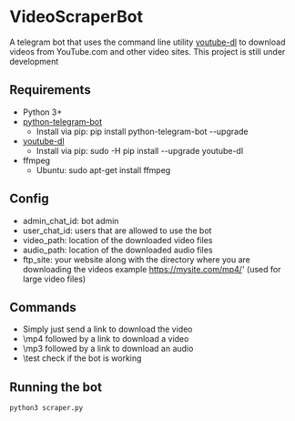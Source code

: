 # VideoScraperBot
A telegram bot that uses the command line utility [youtube-dl](https://github.com/rg3/youtube-dl/) to download videos from YouTube.com and other video sites.
This project is still under development

## Requirements 
* Python 3+
* [python-telegram-bot](https://github.com/python-telegram-bot/python-telegram-bot)
  * Install via pip: pip install python-telegram-bot --upgrade
* [youtube-dl](https://github.com/rg3/youtube-dl/)
  * Install via pip: sudo -H pip install --upgrade youtube-dl
* ffmpeg
  * Ubuntu: sudo apt-get install ffmpeg
## Config
* admin_chat_id: bot admin
* user_chat_id: users that are allowed to use the bot
* video_path: location of the downloaded video files
* audio_path: location of the downloaded audio files
* ftp_site: your website along with the directory where you are downloading the videos example https://mysite.com/mp4/' (used for large video files)
## Commands
* Simply just send a link to download the video
* \mp4 followed by a link to download a video
* \mp3 followed by a link to download an audio
* \test check if the bot is working
## Running the bot
`python3 scraper.py`
